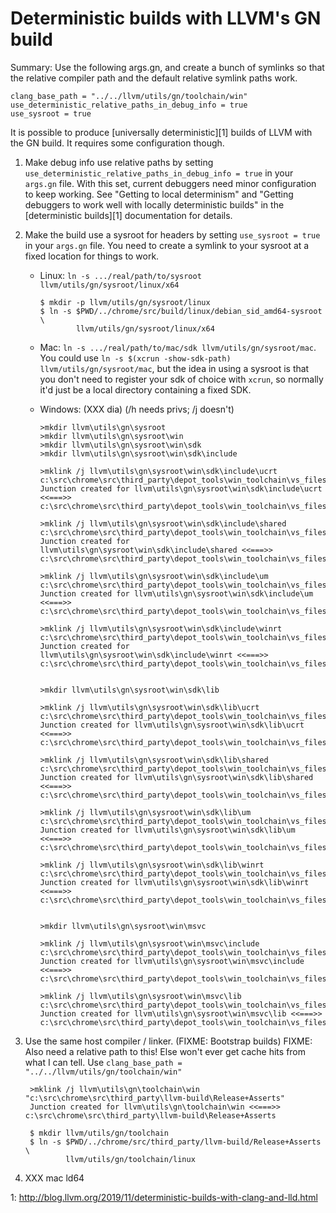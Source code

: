 Deterministic builds with LLVM's GN build
=========================================

Summary: Use the following args.gn, and create a bunch of symlinks so that
the relative compiler path and the default relative symlink paths work.

    clang_base_path = "../../llvm/utils/gn/toolchain/win"
    use_deterministic_relative_paths_in_debug_info = true
    use_sysroot = true

It is possible to produce [universally deterministic][1] builds of LLVM
with the GN build. It requires some configuration though.

1. Make debug info use relative paths by setting
   `use_deterministic_relative_paths_in_debug_info = true` in your `args.gn`
   file. With this set, current debuggers need minor configuration to keep
   working.  See "Getting to local determinism" and "Getting debuggers to work
   well with locally deterministic builds" in the [deterministic builds][1]
   documentation for details.

2. Make the build use a sysroot for headers by setting `use_sysroot = true`
   in your `args.gn` file. You need to create a symlink to your sysroot
   at a fixed location for things to work.

    * Linux: `ln -s .../real/path/to/sysroot llvm/utils/gn/sysroot/linux/x64`

          $ mkdir -p llvm/utils/gn/sysroot/linux
          $ ln -s $PWD/../chrome/src/build/linux/debian_sid_amd64-sysroot \
                  llvm/utils/gn/sysroot/linux/x64

    * Mac: `ln -s .../real/path/to/mac/sdk llvm/utils/gn/sysroot/mac`. You could
      use `ln -s $(xcrun -show-sdk-path) llvm/utils/gn/sysroot/mac`, but the
      idea in using a sysroot is that you don't need to register your sdk of
      choice with `xcrun`, so normally it'd just be a local directory
      containing a fixed SDK.
    * Windows: (XXX dia) (/h needs privs; /j doesn't)

          >mkdir llvm\utils\gn\sysroot
          >mkdir llvm\utils\gn\sysroot\win
          >mkdir llvm\utils\gn\sysroot\win\sdk
          >mkdir llvm\utils\gn\sysroot\win\sdk\include
          
          >mklink /j llvm\utils\gn\sysroot\win\sdk\include\ucrt c:\src\chrome\src\third_party\depot_tools\win_toolchain\vs_files\8f58c55897a3282ed617055775a77ec3db771b88\win_sdk\Include\10.0.18362.0\ucrt
          Junction created for llvm\utils\gn\sysroot\win\sdk\include\ucrt <<===>> c:\src\chrome\src\third_party\depot_tools\win_toolchain\vs_files\8f58c55897a3282ed617055775a77ec3db771b88\win_sdk\Include\10.0.18362.0\ucrt
  
          >mklink /j llvm\utils\gn\sysroot\win\sdk\include\shared c:\src\chrome\src\third_party\depot_tools\win_toolchain\vs_files\8f58c55897a3282ed617055775a77ec3db771b88\win_sdk\Include\10.0.18362.0\shared
          Junction created for llvm\utils\gn\sysroot\win\sdk\include\shared <<===>> c:\src\chrome\src\third_party\depot_tools\win_toolchain\vs_files\8f58c55897a3282ed617055775a77ec3db771b88\win_sdk\Include\10.0.18362.0\shared
          
          >mklink /j llvm\utils\gn\sysroot\win\sdk\include\um c:\src\chrome\src\third_party\depot_tools\win_toolchain\vs_files\8f58c55897a3282ed617055775a77ec3db771b88\win_sdk\Include\10.0.18362.0\um
          Junction created for llvm\utils\gn\sysroot\win\sdk\include\um <<===>> c:\src\chrome\src\third_party\depot_tools\win_toolchain\vs_files\8f58c55897a3282ed617055775a77ec3db771b88\win_sdk\Include\10.0.18362.0\um
          
          >mklink /j llvm\utils\gn\sysroot\win\sdk\include\winrt c:\src\chrome\src\third_party\depot_tools\win_toolchain\vs_files\8f58c55897a3282ed617055775a77ec3db771b88\win_sdk\Include\10.0.18362.0\winrt
          Junction created for llvm\utils\gn\sysroot\win\sdk\include\winrt <<===>> c:\src\chrome\src\third_party\depot_tools\win_toolchain\vs_files\8f58c55897a3282ed617055775a77ec3db771b88\win_sdk\Include\10.0.18362.0\winrt
          
          
          >mkdir llvm\utils\gn\sysroot\win\sdk\lib
          
          >mklink /j llvm\utils\gn\sysroot\win\sdk\lib\ucrt c:\src\chrome\src\third_party\depot_tools\win_toolchain\vs_files\8f58c55897a3282ed617055775a77ec3db771b88\win_sdk\Lib\10.0.18362.0\ucrt
          Junction created for llvm\utils\gn\sysroot\win\sdk\lib\ucrt <<===>> c:\src\chrome\src\third_party\depot_tools\win_toolchain\vs_files\8f58c55897a3282ed617055775a77ec3db771b88\win_sdk\Lib\10.0.18362.0\ucrt
          
          >mklink /j llvm\utils\gn\sysroot\win\sdk\lib\shared c:\src\chrome\src\third_party\depot_tools\win_toolchain\vs_files\8f58c55897a3282ed617055775a77ec3db771b88\win_sdk\Lib\10.0.18362.0\shared
          Junction created for llvm\utils\gn\sysroot\win\sdk\lib\shared <<===>> c:\src\chrome\src\third_party\depot_tools\win_toolchain\vs_files\8f58c55897a3282ed617055775a77ec3db771b88\win_sdk\Lib\10.0.18362.0\shared
  
          >mklink /j llvm\utils\gn\sysroot\win\sdk\lib\um c:\src\chrome\src\third_party\depot_tools\win_toolchain\vs_files\8f58c55897a3282ed617055775a77ec3db771b88\win_sdk\Lib\10.0.18362.0\um
          Junction created for llvm\utils\gn\sysroot\win\sdk\lib\um <<===>> c:\src\chrome\src\third_party\depot_tools\win_toolchain\vs_files\8f58c55897a3282ed617055775a77ec3db771b88\win_sdk\Lib\10.0.18362.0\um
          
          >mklink /j llvm\utils\gn\sysroot\win\sdk\lib\winrt c:\src\chrome\src\third_party\depot_tools\win_toolchain\vs_files\8f58c55897a3282ed617055775a77ec3db771b88\win_sdk\Lib\10.0.18362.0\winrt
          Junction created for llvm\utils\gn\sysroot\win\sdk\lib\winrt <<===>> c:\src\chrome\src\third_party\depot_tools\win_toolchain\vs_files\8f58c55897a3282ed617055775a77ec3db771b88\win_sdk\Lib\10.0.18362.0\winrt
          
          
          >mkdir llvm\utils\gn\sysroot\win\msvc
          
          >mklink /j llvm\utils\gn\sysroot\win\msvc\include c:\src\chrome\src\third_party\depot_tools\win_toolchain\vs_files\8f58c55897a3282ed617055775a77ec3db771b88\VC\Tools\MSVC\14.23.28105\include
          Junction created for llvm\utils\gn\sysroot\win\msvc\include <<===>> c:\src\chrome\src\third_party\depot_tools\win_toolchain\vs_files\8f58c55897a3282ed617055775a77ec3db771b88\VC\Tools\MSVC\14.23.28105\include
          
          >mklink /j llvm\utils\gn\sysroot\win\msvc\lib c:\src\chrome\src\third_party\depot_tools\win_toolchain\vs_files\8f58c55897a3282ed617055775a77ec3db771b88\VC\Tools\MSVC\14.23.28105\lib
          Junction created for llvm\utils\gn\sysroot\win\msvc\lib <<===>> c:\src\chrome\src\third_party\depot_tools\win_toolchain\vs_files\8f58c55897a3282ed617055775a77ec3db771b88\VC\Tools\MSVC\14.23.28105\lib


3. Use the same host compiler / linker. (FIXME: Bootstrap builds)
   FIXME: Also need a relative path to this! Else won't ever get cache hits
   from what I can tell. Use
   `clang_base_path = "../../llvm/utils/gn/toolchain/win"`

        >mklink /j llvm\utils\gn\toolchain\win "c:\src\chrome\src\third_party\llvm-build\Release+Asserts"
        Junction created for llvm\utils\gn\toolchain\win <<===>> c:\src\chrome\src\third_party\llvm-build\Release+Asserts

        $ mkdir llvm/utils/gn/toolchain
        $ ln -s $PWD/../chrome/src/third_party/llvm-build/Release+Asserts \
                llvm/utils/gn/toolchain/linux


4. XXX mac ld64

1: http://blog.llvm.org/2019/11/deterministic-builds-with-clang-and-lld.html
